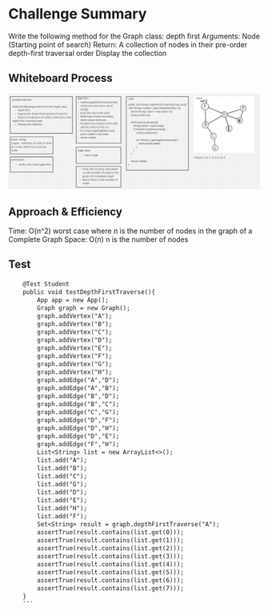 # Challenge Summary
<!-- Description of the challenge -->
Write the following method for the Graph class:
depth first
Arguments: Node (Starting point of search)
Return: A collection of nodes in their pre-order
depth-first traversal order
Display the collection
## Whiteboard Process
<!-- Embedded whiteboard image -->
![](challenge38.PNG)
## Approach & Efficiency
<!-- What approach did you take? Why? What is the Big O space/time for this approach? -->
Time: O(n^2) worst case where n is the number of nodes in the graph of a Complete Graph
Space: O(n) n is the number of nodes
## Test
```
    @Test Student
    public void testDepthFirstTraverse(){
        App app = new App();
        Graph graph = new Graph();
        graph.addVertex("A");
        graph.addVertex("B");
        graph.addVertex("C");
        graph.addVertex("D");
        graph.addVertex("E");
        graph.addVertex("F");
        graph.addVertex("G");
        graph.addVertex("H");
        graph.addEdge("A","D");
        graph.addEdge("A","B");
        graph.addEdge("B","D");
        graph.addEdge("B","C");
        graph.addEdge("C","G");
        graph.addEdge("D","F");
        graph.addEdge("D","H");
        graph.addEdge("D","E");
        graph.addEdge("F","H");
        List<String> list = new ArrayList<>();
        list.add("A");
        list.add("B");
        list.add("C");
        list.add("G");
        list.add("D");
        list.add("E");
        list.add("H");
        list.add("F");
        Set<String> result = graph.depthFirstTraverse("A");
        assertTrue(result.contains(list.get(0)));
        assertTrue(result.contains(list.get(1)));
        assertTrue(result.contains(list.get(2)));
        assertTrue(result.contains(list.get(3)));
        assertTrue(result.contains(list.get(4)));
        assertTrue(result.contains(list.get(5)));
        assertTrue(result.contains(list.get(6)));
        assertTrue(result.contains(list.get(7)));
    }
    ```